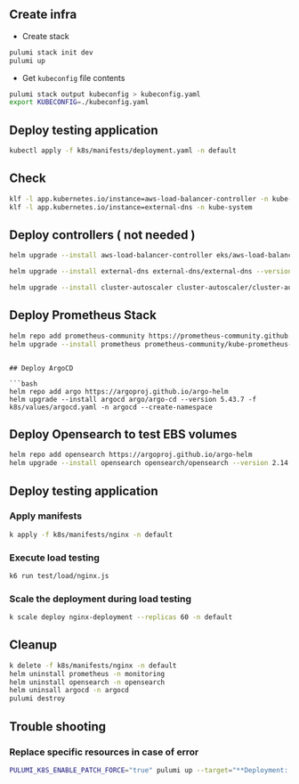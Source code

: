 
## Create infra

- Create stack

```bash
pulumi stack init dev
pulumi up
```

- Get `kubeconfig` file contents

```bash
pulumi stack output kubeconfig > kubeconfig.yaml
export KUBECONFIG=./kubeconfig.yaml
```

## Deploy testing application

```bash
kubectl apply -f k8s/manifests/deployment.yaml -n default
```

## Check

```bash
klf -l app.kubernetes.io/instance=aws-load-balancer-controller -n kube-system
klf -l app.kubernetes.io/instance=external-dns -n kube-system
```

## Deploy controllers ( not needed )

```bash
helm upgrade --install aws-load-balancer-controller eks/aws-load-balancer-controller --version 1.6.0 -f k8s/values/aws-load-balancer-controller.yaml -n kube-system --create-namespace
```

```bash
helm upgrade --install external-dns external-dns/external-dns --version 1.13.0 -f k8s/values/external-dns.yaml -n kube-system --create-namespace
```

```bash
helm upgrade --install cluster-autoscaler cluster-autoscaler/cluster-autoscaler --version 9.29.2 -f k8s/values/cluster-autoscaler.yaml -n kube-system --create-namespace
```

## Deploy Prometheus Stack

```bash
helm repo add prometheus-community https://prometheus-community.github.io/helm-charts
helm upgrade --install prometheus prometheus-community/kube-prometheus-stack --version 50.3.0 -f k8s/values/prometheus-stack.yaml -n monitoring --create-namespace
```
```

## Deploy ArgoCD

```bash
helm repo add argo https://argoproj.github.io/argo-helm
helm upgrade --install argocd argo/argo-cd --version 5.43.7 -f k8s/values/argocd.yaml -n argocd --create-namespace
```

## Deploy Opensearch to test EBS volumes

```bash
helm repo add opensearch https://argoproj.github.io/argo-helm
helm upgrade --install opensearch opensearch/opensearch --version 2.14.1 -n opensearch --create-namespace -f k8s/values/opensearch.yaml
```

## Deploy testing application

### Apply manifests

```bash
k apply -f k8s/manifests/nginx -n default
```

### Execute load testing

```bash
k6 run test/load/nginx.js
```

### Scale the deployment during load testing

```bash
k scale deploy nginx-deployment --replicas 60 -n default
```

## Cleanup

```bash
k delete -f k8s/manifests/nginx -n default
helm uninstall prometheus -n monitoring
helm uninstall opensearch -n opensearch
helm uninsall argocd -n argocd
pulumi destroy
```

## Trouble shooting

### Replace specific resources in case of error

```bash
PULUMI_K8S_ENABLE_PATCH_FORCE="true" pulumi up --target="**Deployment::karpenter"
```
